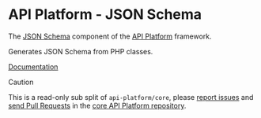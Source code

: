 # API Platform - JSON Schema

The [JSON Schema](https://json-schema.org/) component of the [API Platform](https://api-platform.com) framework.

Generates JSON Schema from PHP classes.

[Documentation](https://api-platform.com/docs/core/json-schema/)

> [!CAUTION]
>
> This is a read-only sub split of `api-platform/core`, please
> [report issues](https://github.com/api-platform/core/issues) and
> [send Pull Requests](https://github.com/api-platform/core/pulls)
> in the [core API Platform repository](https://github.com/api-platform/core).
